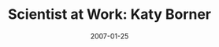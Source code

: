 ---
date: 2007-01-25
title: "Scientist at Work: Katy Borner"
source: SoIC News
sourceUrl: http://www.slis.indiana.edu/news/story.php?story_id=1400
pdfLink: 20070125-borner-scientistatwork.pdf
---